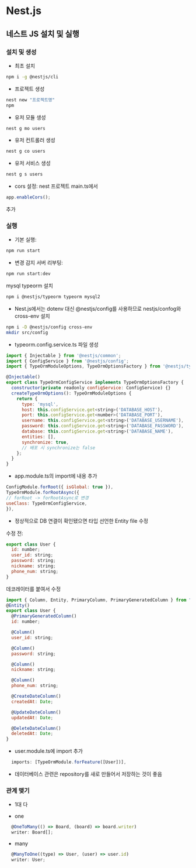 # Nest.js

## 네스트 JS 설치 및 실행

### 설치 및 생성

- 최초 설치

```bash
npm i -g @nestjs/cli
```

- 프로젝트 생성

```bash
nest new "프로젝트명"
npm
```

- 유저 모듈 생성

```bash
nest g mo users
```

- 유저 컨트롤러 생성

```bash
nest g co users
```

- 유저 서비스 생성

```bash
nest g s users
```

- cors 설정: nest 프로젝트 main.ts에서

```ts
app.enableCors();
```

추가

### 실행

- 기본 실행:

```bash
npm run start
```

- 변경 감지 서버 리부팅:

```bash
npm run start:dev
```

mysql typeorm 설치

```bash
npm i @nestjs/typeorm typeorm mysql2
```

- Nest.js에서는 dotenv 대신 @nestjs/config를 사용하므로
  nestjs/confog와 cross-env 설치

```bash
npm i -D @nestjs/config cross-env
mkdir src/config
```

- typeorm.config.service.ts 파일 생성

```js
import { Injectable } from '@nestjs/common';
import { ConfigService } from '@nestjs/config';
import { TypeOrmModuleOptions, TypeOrmOptionsFactory } from '@nestjs/typeorm';

@Injectable()
export class TypeOrmConfigService implements TypeOrmOptionsFactory {
  constructor(private readonly configService: ConfigService) {}
  createTypeOrmOptions(): TypeOrmModuleOptions {
    return {
      type: 'mysql',
      host: this.configService.get<string>('DATABASE_HOST'),
      port: this.configService.get<number>('DATABASE_PORT'),
      username: this.configService.get<string>('DATABASE_USERNAME'),
      password: this.configService.get<string>('DATABASE_PASSWORD'),
      database: this.configService.get<string>('DATABASE_NAME'),
      entities: [],
      synchronize: true,
      // 배포 시 synchronize는 false
    };
  }
}

```

- app.module.ts의 import에 내용 추가

```js
ConfigModule.forRoot({ isGlobal: true }),
TypeOrmModule.forRootAsync({
// forRoot -> forRootAsync로 변경
useClass: TypeOrmConfigService,
}),
```

- 정상적으로 DB 연결이 확인됐으면
  타입 선언한 Entity file 수정

수정 전:

```js
export class User {
  id: number;
  user_id: string;
  password: string;
  nickname: string;
  phone_num: string;
}
```

데코레이터를 붙여서 수정

```js
import { Column, Entity, PrimaryColumn, PrimaryGeneratedColumn } from "typeorm";
@Entity()
export class User {
  @PrimaryGeneratedColumn()
  id: number;

  @Column()
  user_id: string;

  @Column()
  password: string;

  @Column()
  nickname: string;

  @Column()
  phone_num: string;

  @CreateDateColumn()
  createdAt: Date;

  @UpdateDateColumn()
  updatedAt: Date;

  @DeleteDateColumn()
  deletedAt: Date;
}
```

- user.module.ts에 import 추가

```js
  imports: [TypeOrmModule.forFeature([User])],
```

- 데이터베이스 관련은 repository를 새로 만들어서 저장하는 것이 좋음

### 관계 맺기

- 1대 다

- one

```js
  @OneToMany(() => Board, (board) => board.writer)
  writer: Board[];
```

- many

```js
  @ManyToOne((type) => User, (user) => user.id)
  writer: User;
```
